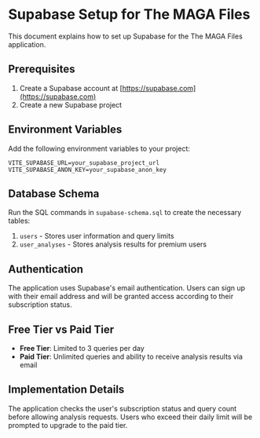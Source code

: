 # Supabase Setup for The MAGA Files

This document explains how to set up Supabase for the The MAGA Files application.

## Prerequisites

1. Create a Supabase account at [https://supabase.com](https://supabase.com)
2. Create a new Supabase project

## Environment Variables

Add the following environment variables to your project:

```
VITE_SUPABASE_URL=your_supabase_project_url
VITE_SUPABASE_ANON_KEY=your_supabase_anon_key
```

## Database Schema

Run the SQL commands in `supabase-schema.sql` to create the necessary tables:

1. `users` - Stores user information and query limits
2. `user_analyses` - Stores analysis results for premium users

## Authentication

The application uses Supabase's email authentication. Users can sign up with their email address and will be granted access according to their subscription status.

## Free Tier vs Paid Tier

- **Free Tier**: Limited to 3 queries per day
- **Paid Tier**: Unlimited queries and ability to receive analysis results via email

## Implementation Details

The application checks the user's subscription status and query count before allowing analysis requests. Users who exceed their daily limit will be prompted to upgrade to the paid tier.